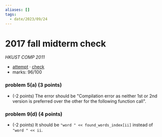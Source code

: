 ```yaml
---
aliases: []
tags:
  - date/2023/09/24
---
```


# 2017 fall midterm check

_HKUST COMP 2011_

- [attempt](attempt.md) · [check](check.md)
- marks: 96/100

### problem 5(a) (3 points)

- (-2 points) The error should be "Compilation error as neither 1st or 2nd version is preferred over the other for the following function call".

### problem 9(d) (4 points)

- (-2 points) It should be `"word " << found_words_index[ii]` instead of `"word " << ii`.

